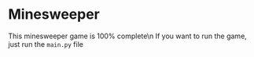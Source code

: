 # Minesweeper
This minesweeper game is 100% complete\n
If you want to run the game, just run the `main.py` file
